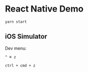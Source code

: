 # React Native Demo

```
yarn start
```

## iOS Simulator

Dev menu:

```
^ ⌘ z

ctrl + cmd + z
```
